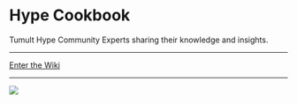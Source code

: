 # Hype Cookbook

Tumult Hype Community Experts sharing their knowledge and insights.

---

[Enter the Wiki](https://github.com/worldoptimizer/HypeCookBook/wiki)

---

![](https://hypecookbook.de/media/uploads/xiVEPsjZYHF3.jpg?v2)


